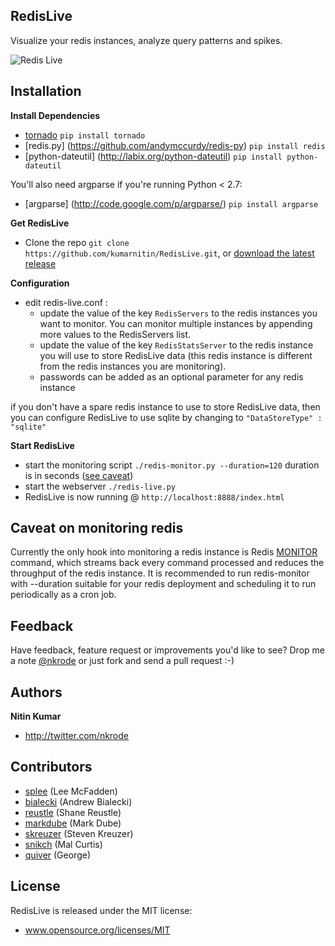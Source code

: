 RedisLive
---------

Visualize your redis instances, analyze query patterns and spikes.

![Redis Live](https://github.com/kumarnitin/RedisLive/blob/master/design/redis-live.png?raw=true "Redis Live")

Installation
------------
**Install Dependencies**
+ [tornado](https://github.com/facebook/tornado) `pip install tornado`
+ [redis.py] (https://github.com/andymccurdy/redis-py) `pip install redis`
+ [python-dateutil] (http://labix.org/python-dateutil) `pip install python-dateutil`

You'll also need argparse if you're running Python < 2.7:

+ [argparse] (http://code.google.com/p/argparse/) `pip install argparse`

**Get RedisLive**
+ Clone the repo `git clone https://github.com/kumarnitin/RedisLive.git`, or [download the latest release](https://github.com/kumarnitin/RedisLive/zipball/master)

**Configuration**
+ edit redis-live.conf :
  + update the value of the key `RedisServers` to the redis instances you want to monitor. You can monitor multiple instances by appending more values to the RedisServers list.
  + update the value of the key `RedisStatsServer` to the redis instance you will use to store RedisLive data (this redis instance is different from the redis instances you are monitoring).
  + passwords can be added as an optional parameter for any redis instance

if you don't have a spare redis instance to use to store RedisLive data, then you can configure RedisLive to use sqlite by changing to ` "DataStoreType" : "sqlite" `

**Start RedisLive**
+ start the monitoring script `./redis-monitor.py --duration=120` duration is in seconds ([see caveat](#caveat-on-monitoring-redis))
+ start the webserver `./redis-live.py`
+ RedisLive is now running @ `http://localhost:8888/index.html`


Caveat on monitoring redis
--------------------------

Currently the only hook into monitoring a redis instance is Redis [MONITOR](http://redis.io/commands/monitor) command, which streams back every command processed and reduces the throughput of the redis instance. It is recommended to run redis-monitor with --duration suitable for your redis deployment and scheduling it to run periodically as a cron job.

Feedback
--------

Have feedback, feature request or improvements you'd like to see? Drop me a note [@nkrode](https://twitter.com/#!/nkrode) or just fork and send a pull request :-)

Authors
-------

**Nitin Kumar**

+ http://twitter.com/nkrode

Contributors
------------
+ [splee](https://github.com/splee) (Lee McFadden)
+ [bialecki](https://github.com/bialecki) (Andrew Bialecki)
+ [reustle](https://github.com/reustle) (Shane Reustle)
+ [markdube](https://github.com/markdube) (Mark Dube)
+ [skreuzer](https://github.com/skreuzer) (Steven Kreuzer)
+ [snikch](https://github.com/snikch) (Mal Curtis)
+ [quiver](https://github.com/quiver) (George)

License
-------
RedisLive is released under the MIT license:
+ www.opensource.org/licenses/MIT
